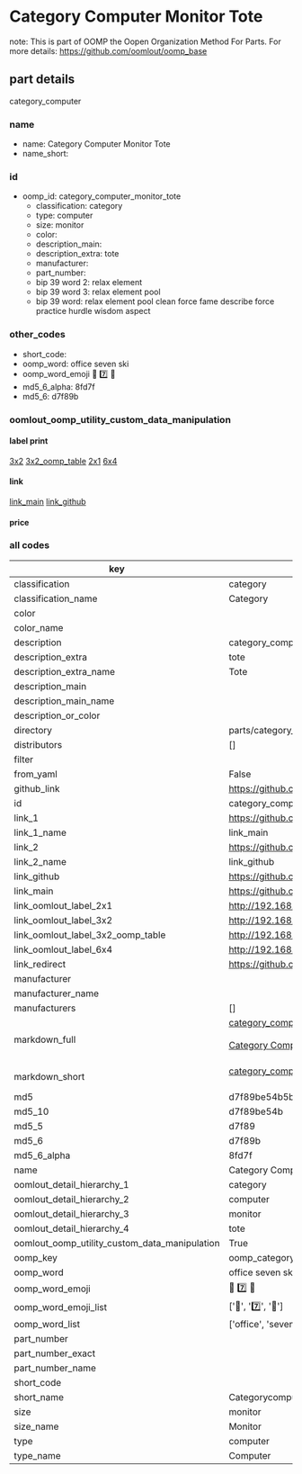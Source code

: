 # Category Computer Monitor Tote  

note: This is part of OOMP the Oopen Organization Method For Parts. For more details: https://github.com/oomlout/oomp_base

##  part details
  



category_computer



### name
* name: Category Computer Monitor Tote
* name_short: 
### id
* oomp_id: category_computer_monitor_tote
  * classification: category
  * type: computer
  * size: monitor
  * color: 
  * description_main: 
  * description_extra: tote
  * manufacturer: 
  * part_number: 
  * bip 39 word 2: relax element
  * bip 39 word 3: relax element pool
  * bip 39 word: relax element pool clean force fame describe force practice hurdle wisdom aspect

### other_codes
* short_code: 
* oomp_word: office seven ski
* oomp_word_emoji :office: :seven: :ski:
* md5_6_alpha: 8fd7f
* md5_6: d7f89b






### oomlout_oomp_utility_custom_data_manipulation
#### label print
[3x2](http://192.168.1.245:1112/?label=oomp%208fd7f)
[3x2_oomp_table](http://192.168.1.108:1112/?label=oomp%208fd7f)
[2x1](http://192.168.1.242:1112/?label=oomp%208fd7f)
[6x4](http://192.168.1.55:1112/?label=oomp%208fd7f)    

#### link

[link_main](https://github.com/oomlout/oomlout_oomp_version_1_messy/tree/main/parts/category_computer_monitor_tote) [link_github](https://github.com/oomlout/oomlout_oomp_version_1_messy/tree/main/parts/category_computer_monitor_tote)                             

#### price







### all codes 
| key | value |  
| --- | --- |  
| classification | category |  
| classification_name | Category |  
| color |  |  
| color_name |  |  
| description | category_computer |  
| description_extra | tote |  
| description_extra_name | Tote |  
| description_main |  |  
| description_main_name |  |  
| description_or_color |   |  
| directory | parts/category_computer_monitor_tote |  
| distributors | [] |  
| filter |  |  
| from_yaml | False |  
| github_link | https://github.com/oomlout/oomlout_oomp_part_src/tree/main/parts/category_computer_monitor_tote |  
| id | category_computer_monitor_tote |  
| link_1 | https://github.com/oomlout/oomlout_oomp_version_1_messy/tree/main/parts/category_computer_monitor_tote |  
| link_1_name | link_main |  
| link_2 | https://github.com/oomlout/oomlout_oomp_version_1_messy/tree/main/parts/category_computer_monitor_tote |  
| link_2_name | link_github |  
| link_github | https://github.com/oomlout/oomlout_oomp_version_1_messy/tree/main/parts/category_computer_monitor_tote |  
| link_main | https://github.com/oomlout/oomlout_oomp_version_1_messy/tree/main/parts/category_computer_monitor_tote |  
| link_oomlout_label_2x1 | http://192.168.1.242:1112/?label=oomp%208fd7f |  
| link_oomlout_label_3x2 | http://192.168.1.245:1112/?label=oomp%208fd7f |  
| link_oomlout_label_3x2_oomp_table | http://192.168.1.108:1112/?label=oomp%208fd7f |  
| link_oomlout_label_6x4 | http://192.168.1.55:1112/?label=oomp%208fd7f |  
| link_redirect | https://github.com/oomlout/oomlout_oomp_version_1_messy/tree/main/parts/category_computer_monitor_tote |  
| manufacturer |  |  
| manufacturer_name |  |  
| manufacturers | [] |  
| markdown_full | [category_computer_monitor_tote](none)<br>[](none)<br>[Category Computer Monitor Tote](none)<br><br> |  
| markdown_short | [category_computer_monitor_tote](none)<br><br> |  
| md5 | d7f89be54b5b077149ad82a55011eda8 |  
| md5_10 | d7f89be54b |  
| md5_5 | d7f89 |  
| md5_6 | d7f89b |  
| md5_6_alpha | 8fd7f |  
| name | Category Computer Monitor Tote |  
| oomlout_detail_hierarchy_1 | category |  
| oomlout_detail_hierarchy_2 | computer |  
| oomlout_detail_hierarchy_3 | monitor |  
| oomlout_detail_hierarchy_4 | tote |  
| oomlout_oomp_utility_custom_data_manipulation | True |  
| oomp_key | oomp_category_computer_monitor_tote |  
| oomp_word | office seven ski |  
| oomp_word_emoji | :office: :seven: :ski: |  
| oomp_word_emoji_list | [':office:', ':seven:', ':ski:'] |  
| oomp_word_list | ['office', 'seven', 'ski'] |  
| part_number |  |  
| part_number_exact |  |  
| part_number_name |  |  
| short_code |  |  
| short_name | Categorycomputer |  
| size | monitor |  
| size_name | Monitor |  
| type | computer |  
| type_name | Computer |  
